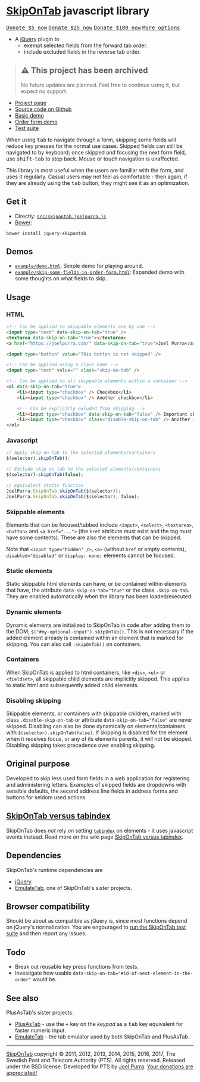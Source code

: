 # [SkipOnTab](https://joelpurra.com/projects/skipontab/) javascript library

<p class="donate">
  <a href="https://joelpurra.com/donate/proceed/?amount=5&currency=usd"><kbd>Donate $5 now</kbd></a>
  <a href="https://joelpurra.com/donate/proceed/?amount=25&currency=usd"><kbd>Donate $25 now</kbd></a>
  <a href="https://joelpurra.com/donate/proceed/?amount=100&currency=usd&invoice=true"><kbd>Donate $100 now</kbd></a>
  <a href="https://joelpurra.com/donate/"><kbd>More options</kbd></a>
</p>

- A [jQuery](https://jquery.com/) plugin to
  - exempt selected fields from the forward tab order.
  - include excluded fields in the reverse tab order.



> ## ⚠️ This project has been archived
>
> No future updates are planned. Feel free to continue using it, but expect no support.



- [Project page](https://joelpurra.com/projects/skipontab/)
- [Source code on Github](https://github.com/joelpurra/skipontab)
- [Basic demo](https://joelpurra.com/projects/skipontab/docs/example/demo.html)
- [Order form demo](https://joelpurra.com/projects/skipontab/docs/example/skip-some-fields-in-order-form.html)
- [Test suite](https://joelpurra.com/projects/skipontab/docs/test/)

When using <kbd>tab</kbd> to navigate through a form, skipping some fields will reduce key presses for the normal use cases. Skipped fields can still be navigated to by keyboard; once skipped and focusing the next form field, use <kbd>shift</kbd>-<kbd>tab</kbd> to step back. Mouse or touch navigation is unaffected.

This library is most useful when the users are familiar with the form, and uses it regularly. Casual users may not feel as comfortable - then again, if they are already using the <kbd>tab</kbd> button, they might see it as an optimization.



## Get it

- Directly: [`src/skipontab.joelpurra.js`](src/skipontab.joelpurra.js)
- [Bower](https://bower.io/):

```
bower install jquery-skipontab
```



## Demos

- [`example/demo.html`](https://joelpurra.com/projects/skipontab/docs/example/demo.html): Simple demo for playing around.
- [`example/skip-some-fields-in-order-form.html`](https://joelpurra.com/projects/skipontab/docs/example/skip-some-fields-in-order-form.html): Expanded demo with some thoughts on what fields to skip.

## Usage

### HTML

```html
<!-- Can be applied to skippable elements one by one -->
<input type="text" data-skip-on-tab="true" />
<textarea data-skip-on-tab="true"></textarea>
<a href="https://joelpurra.com/" data-skip-on-tab="true">Joel Purra</a>

<input type="button" value="This button is not skipped" />

<!-- Can be applied using a class name -->
<input type="text" value="" class="skip-on-tab" />

<!-- Can be applied to all skippable elements within a container -->
<ol data-skip-on-tab="true">
	<li><input type="checkbox" /> Checkbox</li>
	<li><input type="checkbox" /> Another checkbox</li>

	<!-- Can be explicitly exluded from skipping -->
	<li><input type="checkbox" data-skip-on-tab="false" /> Important checkbox</li>
	<li><input type="checkbox" class="disable-skip-on-tab" /> Another important checkbox</li>
</ol>
```



### Javascript

```javascript
// Apply skip on tab to the selected elements/containers
$(selector).skipOnTab();

// Exclude skip on tab to the selected elements/containers
$(selector).skipOnTab(false);

// Equivalent static function
JoelPurra.SkipOnTab.skipOnTab($(selector));
JoelPurra.SkipOnTab.skipOnTab($(selector), false);
```



### Skippable elements

Elements that can be focused/tabbed include `<input>`, `<select>`, `<textarea>`, `<button>` and `<a href="...">` (the `href` attribute must exist and the tag must have some contents). These are also the elements that can be skipped.

Note that `<input type="hidden" />`, `<a>` (without `href` or empty contents), `disabled="disabled"` or `display: none;` elements cannot be focused.



### Static elements

Static skippable html elements can have, or be contained within elements that have, the attribute `data-skip-on-tab="true"` or the class `.skip-on-tab`. They are enabled automatically when the library has been loaded/executed.



### Dynamic elements

Dynamic elements are initialized to SkipOnTab in code after adding them to the DOM; `$("#my-optional-input").skipOnTab()`. This is not necessary if the added element already is contained within an element that is marked for skipping. You can also call `.skipOnTab()` on containers.



### Containers

When SkipOnTab is applied to html containers, like `<div>`, `<ul>` or `<fieldset>`, all skippable child elements are implicitly skipped. This applies to static html and subsequently added child elements.



### Disabling skipping

Skippable elements, or containers with skippable children, marked with class `.disable-skip-on-tab` or attribute `data-skip-on-tab="false"` are never skipped. Disabling can also be done dynamically on elements/containers with `$(selector).skipOnTab(false)`. If skipping is disabled for the element when it receives focus, or any of its elements parents, it will not be skipped. Disabling skipping takes precedence over enabling skipping.



## Original purpose

Developed to skip less used form fields in a web application for registering and administering letters. Examples of skipped fields are dropdowns with sensible defaults, the second address line fields in address forms and buttons for seldom used actions.



## [SkipOnTab versus tabindex](https://github.com/joelpurra/skipontab/wiki/SkipOnTab-versus-tabindex)

SkipOnTab does *not* rely on setting [`tabindex`](https://www.w3.org/TR/html4/interact/forms.html#h-17.11.1) on elements - it uses javascript events instead. Read more on the wiki page [SkipOnTab versus tabindex](https://github.com/joelpurra/skipontab/wiki/SkipOnTab-versus-tabindex).



## Dependencies

SkipOnTab's runtime dependencies are

- [jQuery](https://jquery.com/)
- [EmulateTab](https://github.com/joelpurra/emulatetab), one of SkipOnTab's sister projects.



## Browser compatibility

Should be about as compatible as jQuery is, since most functions depend on jQuery's normalization. You are engouraged to [run the SkipOnTab test suite](https://joelpurra.com/projects/skipontab/docs/test/) and then report any issues.



## Todo

- Break out reusable key press functions from tests.
- Investigate how usable `data-skip-on-tab="#id-of-next-element-in-the-order"` would be.



## See also

PlusAsTab's sister projects.

- [PlusAsTab](https://github.com/joelpurra/plusastab) - use the <kbd>+</kbd> key on the *keypad* as a <kbd>tab</kbd> key equivalent for faster numeric input.
- [EmulateTab](https://github.com/joelpurra/emulatetab) - the tab emulator used by both SkipOnTab and PlusAsTab.



---



[SkipOnTab](https://joelpurra.com/projects/skipontab/) copyright &copy; 2011, 2012, 2013, 2014, 2015, 2016, 2017, The Swedish Post and Telecom Authority (PTS). All rights reserved. Released under the BSD license. Developed for PTS by [Joel Purra](https://joelpurra.com/). [Your donations are appreciated!](https://joelpurra.com/donate/)
